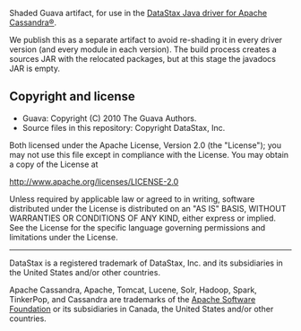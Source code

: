 Shaded Guava artifact, for use in the
[DataStax Java driver for Apache Cassandra®](https://github.com/datastax/java-driver).

We publish this as a separate artifact to avoid re-shading it in every driver version (and every
module in each version). The build process creates a sources JAR with the relocated packages, but at
this stage the javadocs JAR is empty.

## Copyright and license

* Guava: Copyright (C) 2010 The Guava Authors.
* Source files in this repository: Copyright DataStax, Inc.

Both licensed under the Apache License, Version 2.0 (the "License");
you may not use this file except in compliance with the License.
You may obtain a copy of the License at

http://www.apache.org/licenses/LICENSE-2.0

Unless required by applicable law or agreed to in writing, software
distributed under the License is distributed on an "AS IS" BASIS,
WITHOUT WARRANTIES OR CONDITIONS OF ANY KIND, either express or implied.
See the License for the specific language governing permissions and
limitations under the License. 

----

DataStax is a registered trademark of DataStax, Inc. and its subsidiaries in the United States 
and/or other countries.

Apache Cassandra, Apache, Tomcat, Lucene, Solr, Hadoop, Spark, TinkerPop, and Cassandra are 
trademarks of the [Apache Software Foundation](http://www.apache.org/) or its subsidiaries in
Canada, the United States and/or other countries. 
